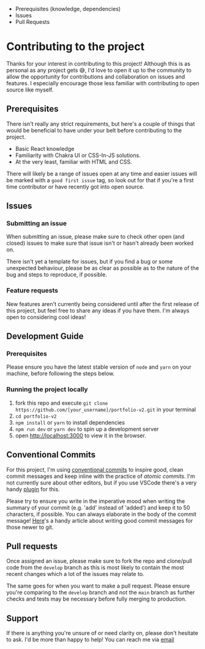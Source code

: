 - Prerequisites (knowledge, dependencies)
- Issues
- Pull Requests

# Contributing to the project

Thanks for your interest in contributing to this project! Although this is as personal as any project gets 😅, I'd love to open it up to the community to allow the opportunity for contributions and collaboration on issues and features. I especially encourage those less familiar with contributing to open source like myself.

## Prerequisites

There isn't really any strict requirements, but here's a couple of things that would be beneficial to have under your belt before contributing to the project.

- Basic React knowledge
- Familiarity with Chakra UI or CSS-In-JS solutions.
- At the very least, familiar with HTML and CSS.

There will likely be a range of issues open at any time and easier issues will be marked with a `good first issue` tag, so look out for that if you're a first time contributor or have recently got into open source.

## Issues

### Submitting an issue

When submitting an issue, please make sure to check other open (and closed) issues to make sure that issue isn't or hasn't already been worked on.

There isn't yet a template for issues, but if you find a bug or some unexpected behaviour, please be as clear as possible as to the nature of the bug and steps to reproduce, if possible.

### Feature requests

New features aren't currently being considered until after the first release of this project, but feel free to share any ideas if you have them. I'm always open to considering cool ideas!

## Development Guide

### Prerequisites

Please ensure you have the latest stable version of `node` and `yarn` on your machine, before following the steps below.

### Running the project locally

1. fork this repo and execute `git clone https://github.com/[your_username]/portfolio-v2.git` in your terminal
2. `cd portfolio-v2`
3. `npm install` or `yarn` to install dependencies
4. `npm run dev` or `yarn dev` to spin up a development server
5. open [http://localhost:3000](http://localhost:3000/) to view it in the browser.

## Conventional Commits

For this project, I'm using [conventional commits](https://www.conventionalcommits.org/en/v1.0.0-beta.4/) to inspire good, clean commit messages and keep inline with the practice of _atomic commits_. I'm not currently sure about other editors, but if you use VSCode there's a very handy [plugin](https://marketplace.visualstudio.com/items?itemName=vivaxy.vscode-conventional-commits) for this.

Please try to ensure you write in the imperative mood when writing the summary of your commit (e.g. 'add' instead of 'added') and keep it to 50 characters, if possible. You can always elaborate in the body of the commit message! [Here](https://github.com/erlang/otp/wiki/writing-good-commit-messages)'s a handy article about writing good commit messages for those newer to git.

## Pull requests

Once assigned an issue, please make sure to fork the repo and clone/pull code from the `develop` branch as this is most likely to contain the most recent changes which a lot of the issues may relate to.

The same goes for when you want to make a pull request. Please ensure you're comparing to the `develop` branch and not the `main` branch as further checks and tests may be necessary before fully merging to production.

## Support

If there is anything you're unsure of or need clarity on, please don't hesitate to ask. I'd be more than happy to help! You can reach me via [email](lalitkumaryadav9090@gmail.com) 
